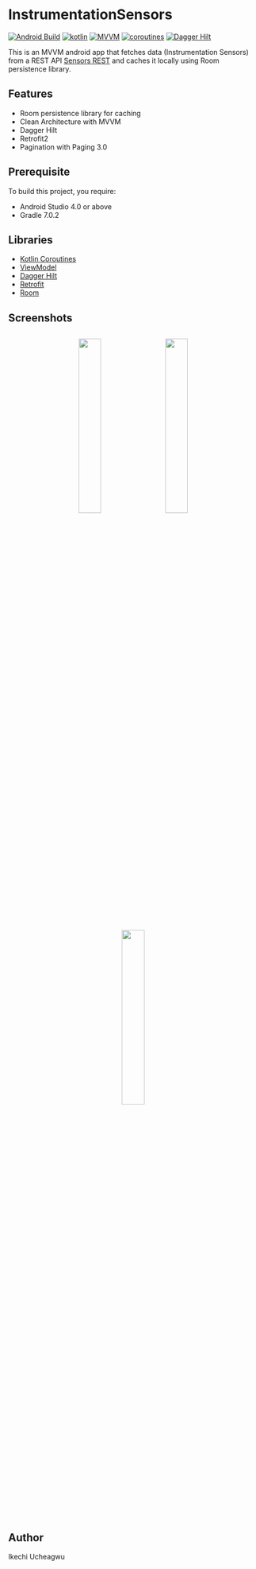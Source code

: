 # InstrumentationSensors

[![Android Build](https://img.shields.io/badge/Android%20Build-passing-brightgreen)](https://developer.android.com/) [![kotlin](https://img.shields.io/badge/Kotlin-1.4.xx-blue)](https://kotlinlang.org/) [![MVVM ](https://img.shields.io/badge/Architecture-MVVM-brightgreen)](https://www.raywenderlich.com/34-design-patterns-by-tutorials-mvvm) [![coroutines](https://img.shields.io/badge/Kotlin-Coroutines-orange)](https://developer.android.com/kotlin/coroutines) [![Dagger Hilt](https://img.shields.io/badge/Dagger-Hilt-orange)](https://dagger.dev/hilt)

This is an MVVM android app that fetches data (Instrumentation Sensors) from a REST API [Sensors REST](https://instrumentation-sensors.herokuapp.com/) and caches it locally using Room persistence library.

## Features
* Room persistence library for caching
* Clean Architecture with MVVM 
* Dagger Hilt
* Retrofit2
* Pagination with Paging 3.0


## Prerequisite
To build this project, you require:
- Android Studio 4.0 or above
- Gradle 7.0.2

## Libraries
*   [Kotlin Coroutines](https://github.com/Kotlin/kotlinx.coroutines)
*   [ViewModel](https://developer.android.com/topic/libraries/architecture/viewmodel)
*   [Dagger Hilt](https://dagger.dev/hilt)
*   [Retrofit](https://square.github.io/retrofit)
*   [Room](https://developer.android.com/training/data-storage/room)

<h2 align="left">Screenshots</h2>
<h4 align="center">
<img src="https://res.cloudinary.com/iykeafrica/image/upload/v1642556244/instrumentation-sensors/2022_01_19_02.28.46_xwxqsv.jpg" width="30%" vspace="10" hspace="10">
<img src="https://res.cloudinary.com/iykeafrica/image/upload/v1642556245/instrumentation-sensors/2022_01_19_02.29.14_jypjza.jpg" width="30%" vspace="10" hspace="10">
<img src="https://res.cloudinary.com/iykeafrica/image/upload/v1642556245/instrumentation-sensors/2022_01_19_02.29.23_c4ot3m.jpg" width="30%" vspace="10" hspace="10">

## Author
Ikechi Ucheagwu 

